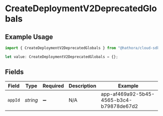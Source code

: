# CreateDeploymentV2DeprecatedGlobals

## Example Usage

```typescript
import { CreateDeploymentV2DeprecatedGlobals } from "@hathora/cloud-sdk-typescript/models/operations";

let value: CreateDeploymentV2DeprecatedGlobals = {};
```

## Fields

| Field                                    | Type                                     | Required                                 | Description                              | Example                                  |
| ---------------------------------------- | ---------------------------------------- | ---------------------------------------- | ---------------------------------------- | ---------------------------------------- |
| `appId`                                  | *string*                                 | :heavy_minus_sign:                       | N/A                                      | app-af469a92-5b45-4565-b3c4-b79878de67d2 |
